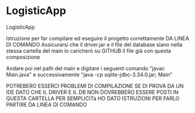 # LogisticApp
 LogisticApp

Istruzione per far compilare ed eseguire il progetto correttamente DA LINEA DI COMANDO
Assicurarsi che il driver.jar e il file del database siano nella stessa cartella del main io caricherò su GITHUB il file già con questa composizione

Andare poi nel path del main e digitare i seguenti comando  "javac Main.java" e successivamente "java -cp sqlite-jdbc-3.34.0.jar; Main"

POTREBERO ESSERCI PROBLEMI DI COMPILAZIONE SE DI PROVA DA UN IDE DATO CHE IL DRIVER E IL DB NON DOVREBBERO ESSERE POSTI IN QUESTA CARTELLA PER SEMPLICITà
HO DATO ISTRUZIONI PER FARLO PARTIRE DA LINEA DI COMANDO
